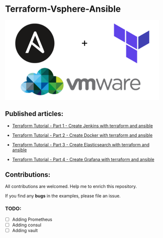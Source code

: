 # Terraform-Vsphere-Ansible

<p align="center">
 <img alt="vsphere Logo" src="image/ansible-tf_banner.png">
</p>


## Published articles:

 - [Terraform Tutorial - Part 1 - Create Jenkins with terraform and ansible]()

 - [Terraform Tutorial - Part 2 - Create Docker with terraform and ansible]()

 - [Terraform Tutorial - Part 3 - Create Elasticsearch with terraform and ansible]()

 - [Terraform Tutorial - Part 4 - Create Grafana with terraform and ansible]()

## Contributions:

All contributions are welcomed. Help me to enrich this repository.

If you find any **bugs** in the examples, please file an issue.

### TODO:

 - [ ] Adding Prometheus
 - [ ] Adding consul
 - [ ] Adding vault
